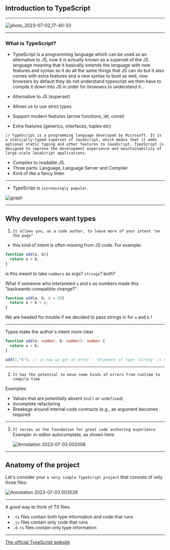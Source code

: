 ## Introduction to TypeScript
- - - - -
![photo_2023-07-02_17-40-33](https://github.com/saidali-ibn-zafar/saidali-ibn-zafar/assets/120341849/7caa6739-d1c7-4382-9dc4-6ef5eb95915d)
- - - - -
### What is TypeScript?
- TypeScript is a programming language which can be used as an alternative to JS, now it is actually known as a superset of the JS language meaning that it basically extends the language with new features and syntax so it do all the same things that JS can do but it also comes with extra features and a new syntax to boot as well, now browsers by default they do not understand typescript we then have to compile it down into JS in order for browsers to understand it...

- Alternative to JS (superset)
- Allows us to use strict types
- Support modern features (arrow functions, let, const)
- Extra features (generics, interfaces, tuples etc)


```
// TypeScript is a programming language developed by Microsoft. It is a statically-typed superset of JavaScript, which means that it adds optional static typing and other features to JavaScript. TypeScript is designed to improve the development experience and maintainability of large-scale JavaScript applications.
```

  - Compiles to readable JS.
  - Three parts: Language, Language Server and Compiler
  - Kind of like a fancy linter

- - - - - 
- TypeScript is `increasingly popular`.

![graph](https://github.com/saidali-ibn-zafar/saidali-ibn-zafar/assets/120341849/a66ea854-4002-47ec-97b2-2717a06806a5)

- - - - - 

## Why developers want types

1) `It allows you, as a code author, to leave more of your intent "on the page"`
  - this kind of intent is often missing from JS code. For example:
  ```js
  function add(a, b){
    return a + b;
  }
  ```
  is this meant to take `numbers` as args? `strings`? both?

  What if someone who interpreted `a` and `b` as numbers made this "backwards-compatible change?"

```js
function add(a, b, c = 0){
  return a + b + c; 
}
```

We are headed for trouble if we decided to pass strings in for `a` and `b` !
- - - - -

Types make the author's intent more clear

```ts
function add(a: number, b: number): number {
  return a + b;
}

add(3,"4"); // so now we get an error - "Argument of type 'string' is not assignable to parameter of type 'number'". 

```
- - - - - 
 
2) `It has the potential to move some kinds of errors from runtime to compile time`

Examples: 
  - Values that are potentially absent (`null` or `undefined`)
  - Incomplete refactoring
  - Breakege around internal code contracts (e.g., an argument becomes required

- - - - - 

3) `It serves as the foundation for great code authoring experience`
   Example: in-editor autocomplete, as shown here:
   
   ![Annotation 2023-07-03 002008](https://github.com/saidali-ibn-zafar/saidali-ibn-zafar/assets/120341849/5a204210-73e0-49d8-884f-cc680186c660)
   
- - - - - 

## Anatomy of the project
Let's consider your `a very simple TypeScript project` that consists of only three files: 

![Annotation 2023-07-03 003528](https://github.com/saidali-ibn-zafar/saidali-ibn-zafar/assets/120341849/84c6eabe-17e4-4684-91d6-02d26a5c7f93)

- - - - - 

A good way to think of TS files: 
  - `.ts` files contain both type information and code that runs
  - `.js` files contain only code that runs
  - `.d.ts` files contain only type information

- - - - - 

[The official TypeScript website](https://www.typescriptlang.org/)

  

